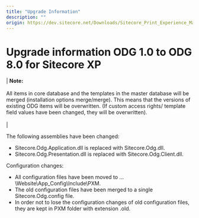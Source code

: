 ```yaml
---
title: "Upgrade Information"
description: ""
origin: https://dev.sitecore.net/Downloads/Sitecore_Print_Experience_Manager/8_0/Sitecore_Print_Experience_Manager_for_8_0/Upgrade_Information_ODG
---
```


# Upgrade information ODG 1.0 to ODG 8.0 for Sitecore XP

 | **Note:**<br /><br />All items in core database and the templates in the master database will be merged (installation options merge/merge). This means that the versions of existing ODG items will be overwritten. (If custom access rights/ template field values have been changed, they will be overwritten).<br /><br /> |

The following assemblies have been changed:

-   Sitecore.Odg.Application.dll is replaced with Sitecore.Odg.dll.
-   Sitecore.Odg.Presentation.dll is replaced with Sitecore.Odg.Client.dll.

Configuration changes:

-   All configuration files have been moved to …\Website\App_Config\Include\PXM.
-   The old configuration files have been merged to a single Sitecore.Odg.config file.
-   In order not to lose the configuration changes of old configuration files, they are kept in PXM folder with extension .old.